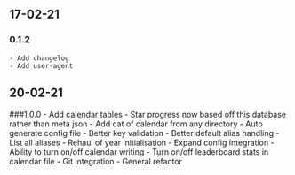 ## 17-02-21
### 0.1.2
	- Add changelog
	- Add user-agent

## 20-02-21 
###1.0.0
	- Add calendar tables
		- Star progress now based off this database rather than meta json
	- Add cat of calendar from any directory
	- Auto generate config file
	- Better key validation
	- Better default alias handling
		- List all aliases
	- Rehaul of year initialisation
	- Expand config integration
		- Ability to turn on/off calendar writing
		- Turn on/off leaderboard stats in calendar file
	- Git integration
	- General refactor
